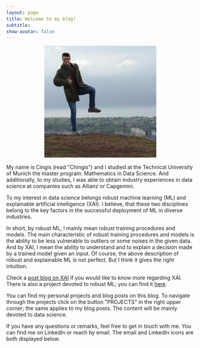 ```yaml
---
layout: page
title: Welcome to my blog!
subtitle:
show-avatar: false
---
```

<p align="center">
<img src="/img/profile.jfif" alt="geo" width="300" height="300"/>
</p>

My name is Cingis (read "Chingis") and I studied at the Technical University of Munich the master program: Mathematics in Data Science. And additionally, to my studies, I was able to obtain industry experiences in data science at companies such as  Allianz or Capgemini.

To my interest in data science belongs robust machine learning (ML) and explainable artificial intelligence (XAI). I believe, that these two disciplines belong to the key factors in the successful deployment of ML in diverse industries. 

In short, by robust ML, I mainly mean robust training procedures and models. The main characteristic of robust training procedures and models is the ability to be less vulnerable to outliers or some noises in the given data. And by XAI, I mean the ability to understand and to explain a decision made by a trained model given an input. Of course, the above description of robust and explainable ML is not perfect. But I think it gives the right intuition.

Check a [post blog on XAI](./_posts/2020-06-26-XAI.md) if you would like to know more regarding XAI. There is also a project devoted to robust ML; you can find it [here](adjusting_keras_loop.md).

You can find my personal projects and blog posts on this blog. To navigate through the projects click on the button "PROJECTS" in the right upper corner; the same applies to my blog posts. The content will be mainly devoted to data science.

If you have any questions or remarks, feel free to get in touch with me. You can find me on LinkedIn or reach by email. The email and LinkedIn icons are both displayed below. 